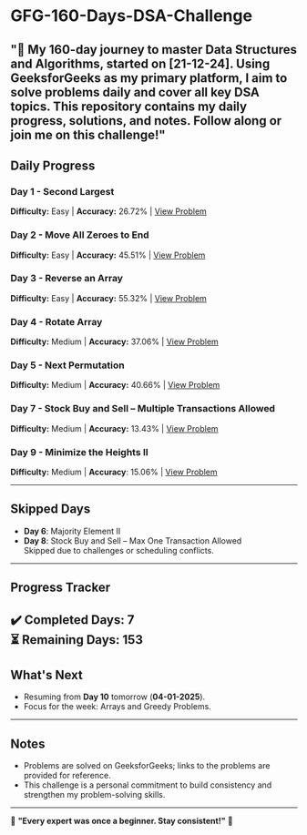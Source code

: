 # GFG-160-Days-DSA-Challenge
"🌟 My 160-day journey to master Data Structures and Algorithms, started on [21-12-24]. Using GeeksforGeeks as my primary platform, I aim to solve problems daily and cover all key DSA topics. This repository contains my daily progress, solutions, and notes. Follow along or join me on this challenge!"
---

## Daily Progress

### Day 1 - Second Largest  
**Difficulty:** Easy | **Accuracy:** 26.72% | [View Problem](https://practice.geeksforgeeks.org/problems/second-largest/0)

### Day 2 - Move All Zeroes to End  
**Difficulty:** Easy | **Accuracy:** 45.51% | [View Problem](https://practice.geeksforgeeks.org/problems/move-all-zeroes-to-end/0)

### Day 3 - Reverse an Array  
**Difficulty:** Easy | **Accuracy:** 55.32% | [View Problem](https://practice.geeksforgeeks.org/problems/reverse-an-array/0)

### Day 4 - Rotate Array  
**Difficulty:** Medium | **Accuracy:** 37.06% | [View Problem](https://practice.geeksforgeeks.org/problems/rotate-array/0)

### Day 5 - Next Permutation  
**Difficulty:** Medium | **Accuracy:** 40.66% | [View Problem](https://practice.geeksforgeeks.org/problems/next-permutation/0)

### Day 7 - Stock Buy and Sell – Multiple Transactions Allowed  
**Difficulty:** Medium | **Accuracy:** 13.43% | [View Problem](https://practice.geeksforgeeks.org/problems/stock-buy-and-sell/0)

### Day 9 - Minimize the Heights II  
**Difficulty:** Medium | **Accuracy**: 15.06% | [View Problem](https://practice.geeksforgeeks.org/problems/minimize-the-heights-ii/0)

---
## Skipped Days  
- **Day 6**: Majority Element II  
- **Day 8**: Stock Buy and Sell – Max One Transaction Allowed  
Skipped due to challenges or scheduling conflicts.  
---
## Progress Tracker  
✔️ **Completed Days**: 7  
⏳ **Remaining Days**: 153  
---
## What's Next  
- Resuming from **Day 10** tomorrow (**04-01-2025**).  
- Focus for the week: Arrays and Greedy Problems.  
---
## Notes  
- Problems are solved on GeeksforGeeks; links to the problems are provided for reference.  
- This challenge is a personal commitment to build consistency and strengthen my problem-solving skills.  
---
🌟 **"Every expert was once a beginner. Stay consistent!"** 🌟
